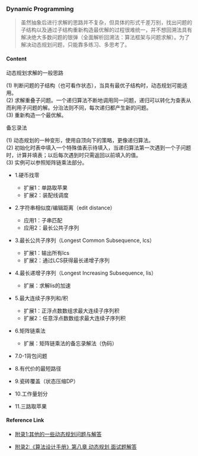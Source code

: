 ### Dynamic Programming

> 虽然抽象后进行求解的思路并不复杂，但具体的形式千差万别，找出问题的子结构以及通过子结构重新构造最优解的过程很难统一，并不想回溯法具有解决绝大多数问题的银弹（全面解析回溯法：算法框架与问题求解）。为了解决动态规划问题，只能靠多练习、多思考了。

#### Content

动态规划求解的一般思路

(1) 判断问题的子结构（也可看作状态），当具有最优子结构时，动态规划可能适用。<br/>
(2) 求解重叠子问题。一个递归算法不断地调用同一问题，递归可以转化为查表从而利用子问题的解。分治法则不同，每次递归都产生新的问题。<br/>
(3) 重新构造一个最优解。<br/>

备忘录法<br/>

(1) 动态规划的一种变形，使用自顶向下的策略，更像递归算法。<br/>
(2) 初始化时表中填入一个特殊值表示待填入，当递归算法第一次遇到一个子问题时，计算并填表；以后每次遇到时只需返回以前填入的值。<br/>
(3) 实例可以参照矩阵链乘法部分。<br/>

- 1.硬币找零
  	- 扩展1：单路取苹果
  	- 扩展2：装配线调度
  
- 2.字符串相似度/编辑距离（edit distance）
	- 应用1：子串匹配
	- 应用2：最长公共子序列
- 3.最长公共子序列（Longest Common Subsequence, lcs）
	- 扩展1：输出所有lcs
	- 扩展2：通过LCS获得最长递增子序列
- 4.最长递增子序列（Longest Increasing Subsequence, lis）
	- 扩展：求解lis的加速

- 5.最大连续子序列和/积
	- 扩展1：正浮点数数组求最大连续子序列积
	- 扩展2：任意浮点数数组求最大连续子序列积
	
- 6.矩阵链乘法
	- 扩展：矩阵链乘法的备忘录解法（伪码）

- 7.0-1背包问题

- 8.有代价的最短路径

- 9.瓷砖覆盖（状态压缩DP）

- 10.工作量划分

- 11.三路取苹果

#### Reference Link

- [附录1:其他的一些动态规划问题与解答](https://www.cnblogs.com/wuyuegb2312/p/3281264.html#a1)

- [附录2:《算法设计手册》第八章 动态规划 面试题解答](https://www.cnblogs.com/wuyuegb2312/p/3281264.html#a2)
